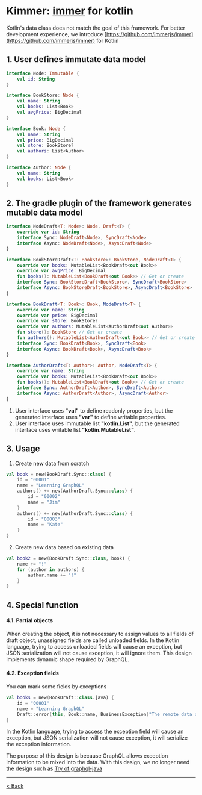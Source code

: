 # Kimmer: [immer](https://github.com/immerjs/immer) for kotlin

Kotlin's data class does not match the goal of this framework. For better development experience, we introduce [https://github.com/immerjs/immer](https://github.com/immerjs/immer) for Kotlin

## 1. User defines immutate data model
```kt
interface Node: Immutable {
    val id: String
}

interface BookStore: Node {
    val name: String
    val books: List<Book>
    val avgPrice: BigDecimal
}

interface Book: Node {
    val name: String
    val price: BigDecimal
    val store: BookStore?
    val authors: List<Author>
}

interface Author: Node {
    val name: String
    val books: List<Book>
}
```


## 2. The gradle plugin of the framework generates mutable data model
```kt
interface NodeDraft<T: Node>: Node, Draft<T> {
    override var id: String
    interface Sync: NodeDraft<Node>, SyncDraft<Node>
    interface Async: NodeDraft<Node>, AsyncDraft<Node>
}

interface BookStoreDraft<T: BookStore>: BookStore, NodeDraft<T> {
    override var books: MutableList<BookDraft<out Book>>
    override var avgPrice: BigDecimal
    fun books(): MutableList<BookDraft<out Book>> // Get or create
    interface Sync: BookStoreDraft<BookStore>, SyncDraft<BookStore>
    interface Async: BookStoreDraft<BookStore>, AsyncDraft<BookStore>
}

interface BookDraft<T: Book>: Book, NodeDraft<T> {
    override var name: String
    override var price: BigDecimal
    override var store: BookStore?
    override var authors: MutableList<AuthorDraft<out Author>>
    fun store(): BookStore // Get or create
    fun authors(): MutableList<AuthorDraft<out Book>> // Get or create
    interface Sync: BookDraft<Book>, SyncDraft<Book>
    interface Async: BookDraft<Book>, AsyncDraft<Book>
}

interface AuthorDraft<T: Author>: Author, NodeDraft<T> {
    override var name: String
    override var books: MutableList<BookDraft<out Book>>
    fun books(): MutableList<BookDraft<out Book>> // Get or create
    interface Sync: AuthorDraft<Author>, SyncDraft<Author>
    interface Async: AuthorDraft<Author>, AsyncDraft<Author>
}
```

1. User interface uses **"val"** to define readonly properties, but the  generated interface uses **"var"** to define writable properties.
2. User interface uses immutable list **"kotlin.List"**, but the generated interface uses writable list **"kotlin.MutableList"**.

## 3. Usage
1. Create new data from scratch
```kt
val book = new(BookDraft.Sync::class) {
    id = "00001"
    name = "Learning GraphQL"
    authors() += new(AuthorDraft.Sync::class) {
        id = "00002"
        name = "Jim"
    }
    authors() += new(AuthorDraft.Sync::class) {
        id = "00003"
        name = "Kate"
    }
}
```
2. Create new data based on existing data
```kt
val book2 = new(BookDraft.Sync::class, book) {
    name += "!"
    for (author in authors) {
        author.name += "!"
    }
}
```

## 4. Special function

#### 4.1. Partial objects
When creating the object, it is not necessary to assign values to all fields of draft object, unassigned fields are called unloaded fields. In the Kotlin language, trying to access unloaded fields will cause an exception, but JSON serialization will not cause exception, it will ignore them. This design implements dynamic shape required by GraphQL.

#### 4.2. Exception fields

You can mark some fields by exceptions

```kt
val books = new(BookDraft::class.java) {
    id = "00001"
    name = "Learning GraphQL"
    Draft::error(this, Book::name, BusinessException("The remote data of authors is not ready."))
}
```

In the Kotlin language, trying to access the exception field will cause an exception, but JSON serialization will not cause exception, it will serialize the exception information.

The purpose of this design is because GraphQL allows exception information to be mixed into the data. With this design, we no longer need the design such as [Try of graphql-java](https://github.com/graphql-java/java-dataloader/blob/master/src/main/java/org/dataloader/Try.java)

----------------------

[< Back](https://github.com/babyfish-ct/graphql-provider)
